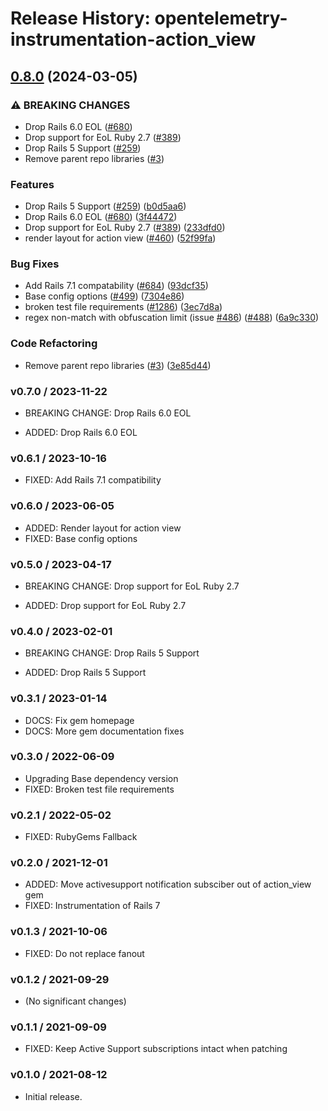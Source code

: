 # Release History: opentelemetry-instrumentation-action_view

## [0.8.0](https://github.com/TonyCTHsu/opentelemetry-ruby-contrib/compare/opentelemetry-instrumentation-action_view-v0.7.0...opentelemetry-instrumentation-action_view/v0.8.0) (2024-03-05)


### ⚠ BREAKING CHANGES

* Drop Rails 6.0 EOL ([#680](https://github.com/TonyCTHsu/opentelemetry-ruby-contrib/issues/680))
* Drop support for EoL Ruby 2.7 ([#389](https://github.com/TonyCTHsu/opentelemetry-ruby-contrib/issues/389))
* Drop Rails 5 Support ([#259](https://github.com/TonyCTHsu/opentelemetry-ruby-contrib/issues/259))
* Remove parent repo libraries ([#3](https://github.com/TonyCTHsu/opentelemetry-ruby-contrib/issues/3))

### Features

* Drop Rails 5 Support ([#259](https://github.com/TonyCTHsu/opentelemetry-ruby-contrib/issues/259)) ([b0d5aa6](https://github.com/TonyCTHsu/opentelemetry-ruby-contrib/commit/b0d5aa68dd660546d28f8f89ef9004ec776c7bf6))
* Drop Rails 6.0 EOL ([#680](https://github.com/TonyCTHsu/opentelemetry-ruby-contrib/issues/680)) ([3f44472](https://github.com/TonyCTHsu/opentelemetry-ruby-contrib/commit/3f44472230964017d1831a47ea0661dc92d55909))
* Drop support for EoL Ruby 2.7 ([#389](https://github.com/TonyCTHsu/opentelemetry-ruby-contrib/issues/389)) ([233dfd0](https://github.com/TonyCTHsu/opentelemetry-ruby-contrib/commit/233dfd0dae81346e9687090f9d8dfb85215e0ba7))
* render layout for action view ([#460](https://github.com/TonyCTHsu/opentelemetry-ruby-contrib/issues/460)) ([52f99fa](https://github.com/TonyCTHsu/opentelemetry-ruby-contrib/commit/52f99fa5cebcde597c6c13215aefb0e1566dba26))


### Bug Fixes

* Add Rails 7.1 compatability ([#684](https://github.com/TonyCTHsu/opentelemetry-ruby-contrib/issues/684)) ([93dcf35](https://github.com/TonyCTHsu/opentelemetry-ruby-contrib/commit/93dcf359a8a66d17fed545f7a642f1d3a83d4ef4))
* Base config options ([#499](https://github.com/TonyCTHsu/opentelemetry-ruby-contrib/issues/499)) ([7304e86](https://github.com/TonyCTHsu/opentelemetry-ruby-contrib/commit/7304e86e9a3beba5c20f790b256bbb54469411ca))
* broken test file requirements ([#1286](https://github.com/TonyCTHsu/opentelemetry-ruby-contrib/issues/1286)) ([3ec7d8a](https://github.com/TonyCTHsu/opentelemetry-ruby-contrib/commit/3ec7d8a456dbd3c9bbad7b397a3da8b8a311d8e3))
* regex non-match with obfuscation limit (issue [#486](https://github.com/TonyCTHsu/opentelemetry-ruby-contrib/issues/486)) ([#488](https://github.com/TonyCTHsu/opentelemetry-ruby-contrib/issues/488)) ([6a9c330](https://github.com/TonyCTHsu/opentelemetry-ruby-contrib/commit/6a9c33088c6c9f39b2bc30247a3ed825553c07d4))


### Code Refactoring

* Remove parent repo libraries ([#3](https://github.com/TonyCTHsu/opentelemetry-ruby-contrib/issues/3)) ([3e85d44](https://github.com/TonyCTHsu/opentelemetry-ruby-contrib/commit/3e85d4436d338f326816c639cd2087751c63feb1))

### v0.7.0 / 2023-11-22

* BREAKING CHANGE: Drop Rails 6.0 EOL

* ADDED: Drop Rails 6.0 EOL

### v0.6.1 / 2023-10-16

* FIXED: Add Rails 7.1 compatibility

### v0.6.0 / 2023-06-05

* ADDED: Render layout for action view 
* FIXED: Base config options 

### v0.5.0 / 2023-04-17

* BREAKING CHANGE: Drop support for EoL Ruby 2.7 

* ADDED: Drop support for EoL Ruby 2.7 

### v0.4.0 / 2023-02-01

* BREAKING CHANGE: Drop Rails 5 Support 

* ADDED: Drop Rails 5 Support 

### v0.3.1 / 2023-01-14

* DOCS: Fix gem homepage 
* DOCS: More gem documentation fixes 

### v0.3.0 / 2022-06-09

* Upgrading Base dependency version
* FIXED: Broken test file requirements 

### v0.2.1 / 2022-05-02

* FIXED: RubyGems Fallback 

### v0.2.0 / 2021-12-01

* ADDED: Move activesupport notification subsciber out of action_view gem 
* FIXED: Instrumentation of Rails 7 

### v0.1.3 / 2021-10-06

* FIXED: Do not replace fanout 

### v0.1.2 / 2021-09-29

* (No significant changes)

### v0.1.1 / 2021-09-09

* FIXED: Keep Active Support subscriptions intact when patching 

### v0.1.0 / 2021-08-12

* Initial release.
